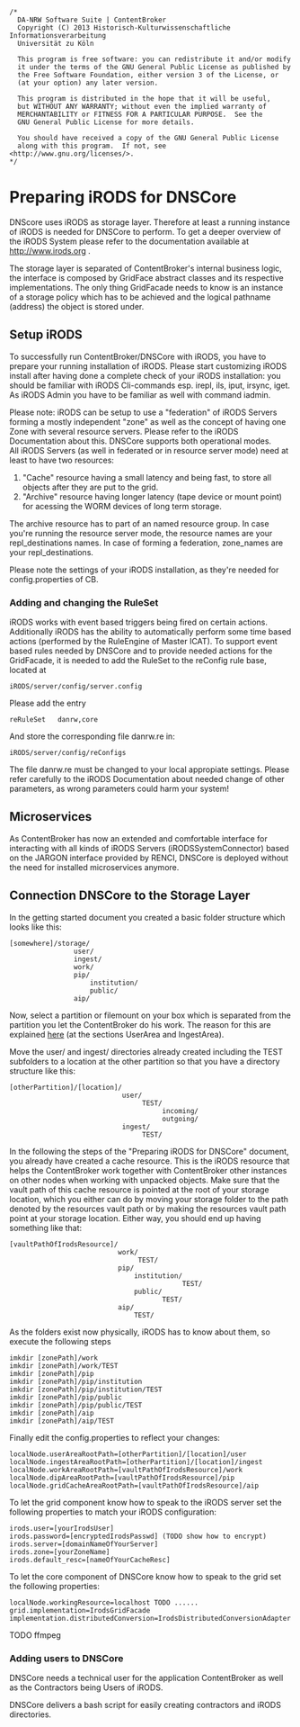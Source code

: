 	/*
	  DA-NRW Software Suite | ContentBroker
	  Copyright (C) 2013 Historisch-Kulturwissenschaftliche Informationsverarbeitung
	  Universität zu Köln
	
	  This program is free software: you can redistribute it and/or modify
	  it under the terms of the GNU General Public License as published by
	  the Free Software Foundation, either version 3 of the License, or
	  (at your option) any later version.
	
	  This program is distributed in the hope that it will be useful,
	  but WITHOUT ANY WARRANTY; without even the implied warranty of
	  MERCHANTABILITY or FITNESS FOR A PARTICULAR PURPOSE.  See the
	  GNU General Public License for more details.
	
	  You should have received a copy of the GNU General Public License
	  along with this program.  If not, see <http://www.gnu.org/licenses/>.
	*/
	
	
# Preparing iRODS for DNSCore

DNScore uses iRODS as storage layer. Therefore at least a running instance of iRODS is needed
for DNSCore to perform. To get a deeper overview of the iRODS System please refer to the 
documentation available at http://www.irods.org . 

The storage layer is separated of ContentBroker's internal business logic, the interface is composed by 
GridFace abstract classes and its respective implementations. The only thing GridFacade needs
to know is an instance of a storage policy which has to be achieved and the logical pathname (address) the
object is stored under.  

## Setup iRODS

To successfully run ContentBroker/DNSCore with iRODS, you have to prepare your running installation of iRODS.
Please start customizing iRODS install after having done a complete check of your iRODS installation: you should be familiar with 
iRODS Cli-commands esp. irepl, ils, iput, irsync, iget. As iRODS Admin you have to be familiar as well with command iadmin. 
 
Please note: iRODS can be setup to use a "federation" of iRODS Servers forming a mostly independent "zone" as well as the concept of 
having one Zone with several resource servers. Please refer to the iRODS Documentation about this. DNSCore supports both operational 
modes.  
All iRODS Servers (as well in federated or in resource server mode) need at least to have two resources:

1. "Cache" resource having a small latency and being fast, to store all objects after they are put to the grid.  
1. "Archive" resource having longer latency (tape device or mount point) for acessing the WORM devices of long term storage.

The archive resource has to part of an named resource group. In case you're running the resource server mode, the 
resource names are your repl_destinations names. In case of forming a federation, zone_names are your repl_destinations. 

Please note the settings of your iRODS installation, as they're needed for config.properties of CB.

### Adding and changing the RuleSet

iRODS works with event based triggers being fired on certain actions. Additionally iRODS has the ability to automatically 
perform some time based actions (performed by the RuleEngine of Master ICAT). To support event based rules needed by 
DNSCore and to provide needed actions for the GridFacade, it is needed to add the RuleSet to the reConfig rule base, located 
at 

    iRODS/server/config/server.config
  

Please add the entry 

    reRuleSet   danrw,core


And store the corresponding file danrw.re in:


    iRODS/server/config/reConfigs

The file danrw.re must be changed to your local appropiate settings. Please refer carefully to the iRODS Documentation
about needed change of other parameters, as wrong parameters could harm your system!



## Microservices

As ContentBroker has now an extended and comfortable interface for interacting with all kinds of 
iRODS Servers (iRODSSystemConnector) based on the JARGON interface provided by RENCI, DNSCore
is deployed without the need for installed microservices anymore. 



## Connection DNSCore to the Storage Layer

In the getting started document you created a basic folder structure which looks like this:

    [somewhere]/storage/
                    user/
                    ingest/
                    work/
                    pip/
                        institution/
                        public/
                    aip/ 
                    
Now, select a partition or filemount on your box which is separated from the partition you let the ContentBroker
do his work. The reason for this are explained 
[here](https://github.com/da-nrw/DNSCore/blob/master/ContentBroker/src/main/markdown/processing_stages.md) 
(at the sections UserArea and IngestArea).

Move the user/ and ingest/ directories already created including the TEST subfolders to a location at the other partition
so that you have a directory structure like this:

    [otherPartition]/[location]/
                                user/
                                     TEST/
                                          incoming/
                                          outgoing/
                                ingest/
                                     TEST/
    
In the following the steps of the "Preparing iRODS for DNSCore" document, you already have created a cache resource.
This is the iRODS resource that helps the ContentBroker work together with ContentBroker other instances on other nodes
when working with unpacked objects. Make sure that the vault path of this cache resource is pointed at 
the root of your storage location, which you either can do by moving your storage folder to the path denoted
by the resources vault path or by making the resources vault path point at your storage location. Either way, you
should end up having something like that:

    [vaultPathOfIrodsResource]/
                               work/
                                    TEST/
                               pip/
                                   institution/
                                               TEST/
                                   public/
                                          TEST/
                               aip/ 
                                   TEST/
                                   
As the folders exist now physically, iRODS has to know about them, so execute the following steps

    imkdir [zonePath]/work
    imkdir [zonePath]/work/TEST
    imkdir [zonePath]/pip
    imkdir [zonePath]/pip/institution
    imkdir [zonePath]/pip/institution/TEST
    imkdir [zonePath]/pip/public
    imkdir [zonePath]/pip/public/TEST
	imkdir [zonePath]/aip                               
	imkdir [zonePath]/aip/TEST
	
Finally edit the config.properties to reflect your changes:                               

    localNode.userAreaRootPath=[otherPartition]/[location]/user
    localNode.ingestAreaRootPath=[otherPartition]/[location]/ingest
    localNode.workAreaRootPath=[vaultPathOfIrodsResource]/work
    localNode.dipAreaRootPath=[vaultPathOfIrodsResource]/pip
    localNode.gridCacheAreaRootPath=[vaultPathOfIrodsResource]/aip

                                 
To let the grid component know how to speak to the iRODS server set the 
following properties to match your iRODS configuration:

    irods.user=[yourIrodsUser]
    irods.password=[encryptedIrodsPasswd] (TODO show how to encrypt)
    irods.server=[domainNameOfYourServer]
    irods.zone=[yourZoneName]
    irods.default_resc=[nameOfYourCacheResc]

To let the core component of DNSCore know how to speak to the grid set the following properties:


    localNode.workingResource=localhost TODO ......
	grid.implementation=IrodsGridFacade
	implementation.distributedConversion=IrodsDistributedConversionAdapter
	
TODO ffmpeg




### Adding users to DNSCore

DNSCore needs a technical user for the application ContentBroker as well as the Contractors 
being Users of iRODS. 

DNSCore delivers a bash script for easily creating contractors and iRODS directories. 

